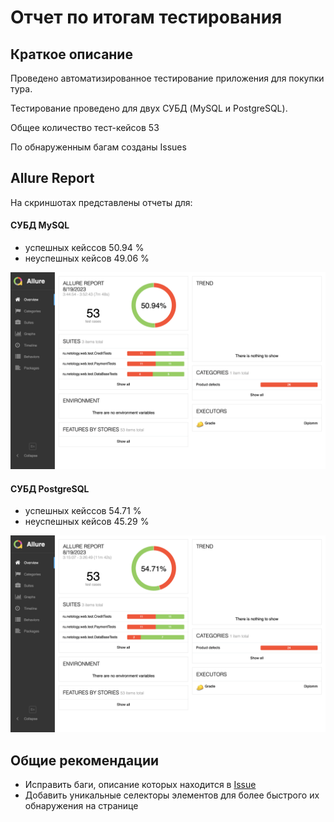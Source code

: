 # Отчет по итогам тестирования
## Краткое описание
Проведено автоматизированное тестирование приложения для покупки тура.

Тестирование проведено для двух СУБД (MySQL и PostgreSQL).

Общее количество тест-кейсов 53

По обнаруженным багам созданы Issues
## Allure Report

На скриншотах представлены отчеты для:

#### СУБД MySQL
* успешных кейссов 50.94 %
* неуспешных кейсов 49.06 %

![](./png/AllureReport(MySQL).png)

#### СУБД PostgreSQL
* успешных кейссов 54.71 %
* неуспешных кейсов 45.29 %
  
![](./png/AllureReport(PostgreSQL).png)

## Общие рекомендации
* Исправить баги, описание которых находится в [Issue](https://github.com/ulianale/Diplom/issues)
* Добавить уникальные селекторы элементов для более быстрого их обнаружения на странице
